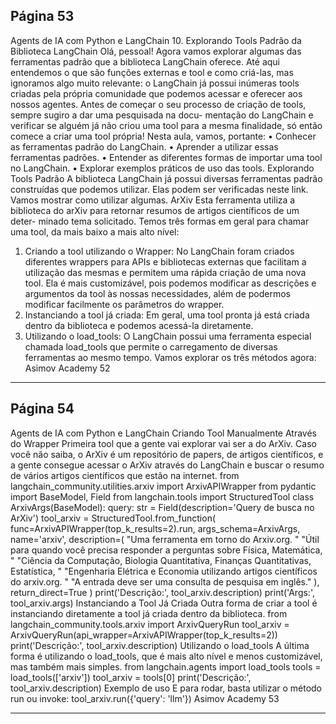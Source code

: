 ## Página 53

Agents de IA com Python e LangChain
10. Explorando Tools Padrão da Biblioteca LangChain
Olá, pessoal! Agora vamos explorar algumas das ferramentas padrão que a biblioteca LangChain
oferece. Até aqui entendemos o que são funções externas e tool e como criá-las, mas ignoramos algo
muito relevante: o LangChain já possui inúmeras tools criadas pela própria comunidade que podemos
acessar e oferecer aos nossos agentes.
Antes de começar o seu processo de criação de tools, sempre sugiro a dar uma pesquisada na docu-
mentação do LangChain e verificar se alguém já não criou uma tool para a mesma finalidade, só então
comece a criar uma tool própria!
Nesta aula, vamos, portante:
• Conhecer as ferramentas padrão do LangChain.
• Aprender a utilizar essas ferramentas padrões.
• Entender as diferentes formas de importar uma tool no LangChain.
• Explorar exemplos práticos de uso das tools.
Explorando Tools Padrão
A biblioteca LangChain já possui diversas ferramentas padrão construídas que podemos utilizar. Elas
podem ser verificadas neste link. Vamos mostrar como utilizar algumas.
ArXiv
Esta ferramenta utiliza a biblioteca do arXiv para retornar resumos de artigos científicos de um deter-
minado tema solicitado. Temos três formas em geral para chamar uma tool, da mais baixo a mais alto
nível:
1. Criando a tool utilizando o Wrapper: No LangChain foram criados diferentes wrappers para
APIs e bibliotecas externas que facilitam a utilização das mesmas e permitem uma rápida criação
de uma nova tool. Ela é mais customizável, pois podemos modificar as descrições e argumentos
da tool às nossas necessidades, além de podermos modificar facilmente os parâmetros do
wrapper.
2. Instanciando a tool já criada: Em geral, uma tool pronta já está criada dentro da biblioteca e
podemos acessá-la diretamente.
3. Utilizando o load_tools:
O LangChain possui uma ferramenta especial chamada
load_tools que permite o carregamento de diversas ferramentas ao mesmo tempo.
Vamos explorar os três métodos agora:
Asimov Academy
52


---
## Página 54

Agents de IA com Python e LangChain
Criando Tool Manualmente Através do Wrapper
Primeira tool que a gente vai explorar vai ser a
do ArXiv. Caso você não saiba, o ArXiv é um repositório de papers, de artigos científicos, e a gente
consegue acessar o ArXiv através do LangChain e buscar o resumo de vários artigos científicos que
estão na internet.
from langchain_community.utilities.arxiv import ArxivAPIWrapper
from pydantic import BaseModel, Field
from langchain.tools import StructuredTool
class ArxivArgs(BaseModel):
query: str = Field(description='Query de busca no ArXiv')
tool_arxiv = StructuredTool.from_function(
func=ArxivAPIWrapper(top_k_results=2).run,
args_schema=ArxivArgs,
name='arxiv',
description=(
"Uma ferramenta em torno do Arxiv.org. "
"Útil para quando você precisa responder a perguntas sobre Física, Matemática, "
"Ciência da Computação, Biologia Quantitativa, Finanças Quantitativas, Estatística, "
"Engenharia Elétrica e Economia utilizando artigos científicos do arxiv.org. "
"A entrada deve ser uma consulta de pesquisa em inglês."
),
return_direct=True
)
print('Descrição:', tool_arxiv.description)
print('Args:', tool_arxiv.args)
Instanciando a Tool Já Criada
Outra forma de criar a tool é instanciando diretamente a tool já
criada dentro da biblioteca.
from langchain_community.tools.arxiv import ArxivQueryRun
tool_arxiv = ArxivQueryRun(api_wrapper=ArxivAPIWrapper(top_k_results=2))
print('Descrição:', tool_arxiv.description)
Utilizando o load_tools
A última forma é utilizando o load_tools, que é mais alto nível e
menos customizável, mas também mais simples.
from langchain.agents import load_tools
tools = load_tools(['arxiv'])
tool_arxiv = tools[0]
print('Descrição:', tool_arxiv.description)
Exemplo de uso
E para rodar, basta utilizar o método run ou invoke:
tool_arxiv.run({'query': 'llm'})
Asimov Academy
53


---